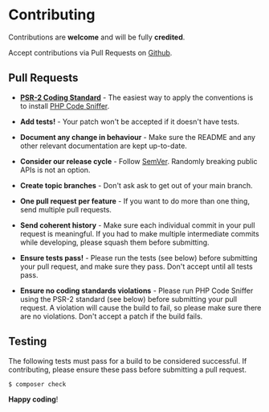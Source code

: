 # Contributing

Contributions are **welcome** and will be fully **credited**.

Accept contributions via Pull Requests on [Github](https://github.com/docta/oauth2-mercadolibre).


## Pull Requests

- **[PSR-2 Coding Standard](https://github.com/php-fig/fig-standards/blob/master/accepted/PSR-2-coding-style-guide.md)** - The easiest way to apply the conventions is to install [PHP Code Sniffer](http://pear.php.net/package/PHP_CodeSniffer).

- **Add tests!** - Your patch won't be accepted if it doesn't have tests.

- **Document any change in behaviour** - Make sure the README and any other relevant documentation are kept up-to-date.

- **Consider our release cycle** - Follow [SemVer](https://semver.org/). Randomly breaking public APIs is not an option.

- **Create topic branches** - Don't ask ask to get out of your main branch.

- **One pull request per feature** - If you want to do more than one thing, send multiple pull requests.

- **Send coherent history** - Make sure each individual commit in your pull request is meaningful. If you had to make multiple intermediate commits while developing, please squash them before submitting.

- **Ensure tests pass!** - Please run the tests (see below) before submitting your pull request, and make sure they pass. Don't accept until all tests pass.

- **Ensure no coding standards violations** - Please run PHP Code Sniffer using the PSR-2 standard (see below) before submitting your pull request. A violation will cause the build to fail, so please make sure there are no violations. Don't accept a patch if the build fails.


## Testing

The following tests must pass for a build to be considered successful. If contributing, please ensure these pass before submitting a pull request.

``` bash
$ composer check
```

**Happy coding**!
